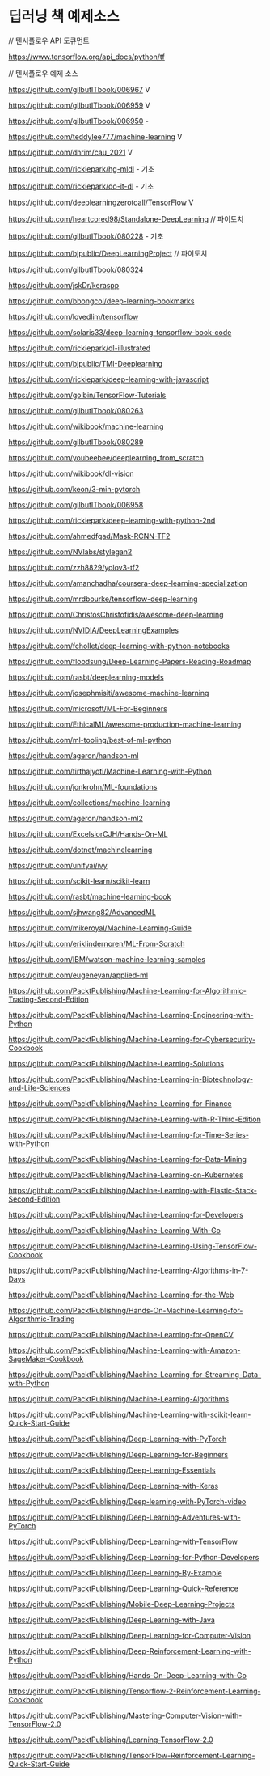# 딥러닝 책 예제소스

// 텐서플로우 API 도큐먼트

https://www.tensorflow.org/api_docs/python/tf

// 텐서플로우 예제 소스

https://github.com/gilbutITbook/006967 V

https://github.com/gilbutITbook/006959 V

https://github.com/gilbutITbook/006950 -

https://github.com/teddylee777/machine-learning V

https://github.com/dhrim/cau_2021 V

https://github.com/rickiepark/hg-mldl - 기초

https://github.com/rickiepark/do-it-dl - 기초

https://github.com/deeplearningzerotoall/TensorFlow V

https://github.com/heartcored98/Standalone-DeepLearning // 파이토치

https://github.com/gilbutITbook/080228 - 기초

https://github.com/bjpublic/DeepLearningProject // 파이토치

https://github.com/gilbutITbook/080324

https://github.com/jskDr/keraspp

https://github.com/bbongcol/deep-learning-bookmarks

https://github.com/lovedlim/tensorflow

https://github.com/solaris33/deep-learning-tensorflow-book-code

https://github.com/rickiepark/dl-illustrated

https://github.com/bjpublic/TMI-Deeplearning

https://github.com/rickiepark/deep-learning-with-javascript

https://github.com/golbin/TensorFlow-Tutorials

https://github.com/gilbutITbook/080263

https://github.com/wikibook/machine-learning

https://github.com/gilbutITbook/080289

https://github.com/youbeebee/deeplearning_from_scratch

https://github.com/wikibook/dl-vision

https://github.com/keon/3-min-pytorch

https://github.com/gilbutITbook/006958

https://github.com/rickiepark/deep-learning-with-python-2nd

https://github.com/ahmedfgad/Mask-RCNN-TF2

https://github.com/NVlabs/stylegan2

https://github.com/zzh8829/yolov3-tf2

https://github.com/amanchadha/coursera-deep-learning-specialization

https://github.com/mrdbourke/tensorflow-deep-learning

https://github.com/ChristosChristofidis/awesome-deep-learning

https://github.com/NVIDIA/DeepLearningExamples

https://github.com/fchollet/deep-learning-with-python-notebooks

https://github.com/floodsung/Deep-Learning-Papers-Reading-Roadmap

https://github.com/rasbt/deeplearning-models

https://github.com/josephmisiti/awesome-machine-learning

https://github.com/microsoft/ML-For-Beginners

https://github.com/EthicalML/awesome-production-machine-learning

https://github.com/ml-tooling/best-of-ml-python

https://github.com/ageron/handson-ml

https://github.com/tirthajyoti/Machine-Learning-with-Python

https://github.com/jonkrohn/ML-foundations

https://github.com/collections/machine-learning

https://github.com/ageron/handson-ml2

https://github.com/ExcelsiorCJH/Hands-On-ML

https://github.com/dotnet/machinelearning

https://github.com/unifyai/ivy

https://github.com/scikit-learn/scikit-learn

https://github.com/rasbt/machine-learning-book

https://github.com/sjhwang82/AdvancedML

https://github.com/mikeroyal/Machine-Learning-Guide

https://github.com/eriklindernoren/ML-From-Scratch

https://github.com/IBM/watson-machine-learning-samples

https://github.com/eugeneyan/applied-ml

https://github.com/PacktPublishing/Machine-Learning-for-Algorithmic-Trading-Second-Edition

https://github.com/PacktPublishing/Machine-Learning-Engineering-with-Python

https://github.com/PacktPublishing/Machine-Learning-for-Cybersecurity-Cookbook

https://github.com/PacktPublishing/Machine-Learning-Solutions

https://github.com/PacktPublishing/Machine-Learning-in-Biotechnology-and-Life-Sciences

https://github.com/PacktPublishing/Machine-Learning-for-Finance

https://github.com/PacktPublishing/Machine-Learning-with-R-Third-Edition

https://github.com/PacktPublishing/Machine-Learning-for-Time-Series-with-Python

https://github.com/PacktPublishing/Machine-Learning-for-Data-Mining

https://github.com/PacktPublishing/Machine-Learning-on-Kubernetes

https://github.com/PacktPublishing/Machine-Learning-with-Elastic-Stack-Second-Edition

https://github.com/PacktPublishing/Machine-Learning-for-Developers

https://github.com/PacktPublishing/Machine-Learning-With-Go

https://github.com/PacktPublishing/Machine-Learning-Using-TensorFlow-Cookbook

https://github.com/PacktPublishing/Machine-Learning-Algorithms-in-7-Days

https://github.com/PacktPublishing/Machine-Learning-for-the-Web

https://github.com/PacktPublishing/Hands-On-Machine-Learning-for-Algorithmic-Trading

https://github.com/PacktPublishing/Machine-Learning-for-OpenCV

https://github.com/PacktPublishing/Machine-Learning-with-Amazon-SageMaker-Cookbook

https://github.com/PacktPublishing/Machine-Learning-for-Streaming-Data-with-Python

https://github.com/PacktPublishing/Machine-Learning-Algorithms

https://github.com/PacktPublishing/Machine-Learning-with-scikit-learn-Quick-Start-Guide

https://github.com/PacktPublishing/Deep-Learning-with-PyTorch

https://github.com/PacktPublishing/Deep-Learning-for-Beginners

https://github.com/PacktPublishing/Deep-Learning-Essentials

https://github.com/PacktPublishing/Deep-Learning-with-Keras

https://github.com/PacktPublishing/Deep-learning-with-PyTorch-video

https://github.com/PacktPublishing/Deep-Learning-Adventures-with-PyTorch

https://github.com/PacktPublishing/Deep-Learning-with-TensorFlow

https://github.com/PacktPublishing/Deep-Learning-for-Python-Developers

https://github.com/PacktPublishing/Deep-Learning-By-Example

https://github.com/PacktPublishing/Deep-Learning-Quick-Reference

https://github.com/PacktPublishing/Mobile-Deep-Learning-Projects

https://github.com/PacktPublishing/Deep-Learning-with-Java

https://github.com/PacktPublishing/Deep-Learning-for-Computer-Vision

https://github.com/PacktPublishing/Deep-Reinforcement-Learning-with-Python

https://github.com/PacktPublishing/Hands-On-Deep-Learning-with-Go

https://github.com/PacktPublishing/Tensorflow-2-Reinforcement-Learning-Cookbook

https://github.com/PacktPublishing/Mastering-Computer-Vision-with-TensorFlow-2.0

https://github.com/PacktPublishing/Learning-TensorFlow-2.0

https://github.com/PacktPublishing/TensorFlow-Reinforcement-Learning-Quick-Start-Guide

